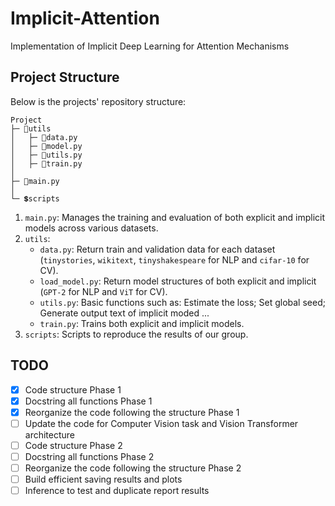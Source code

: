 # Implicit-Attention
Implementation of Implicit Deep Learning for Attention Mechanisms

## Project Structure

Below is the projects' repository structure:

```plaintext
Project 
├─ 📂utils                      
│   ├─ 📃data.py           
│   ├─ 📃model.py              
│   ├─ 📃utils.py                                     
│   ├─ 📃train.py
│ 
├─ 📃main.py
│
└─ 💲scripts                    
```

1. `main.py`: Manages the training and evaluation of both explicit and implicit models across various datasets.
2. `utils`:
   - `data.py`: Return train and validation data for each dataset (`tinystories`, `wikitext`, `tinyshakespeare` for NLP and `cifar-10` for CV).
   - `load_model.py`: Return model structures of both explicit and implicit (`GPT-2` for NLP and `ViT` for CV).
   - `utils.py`: Basic functions such as: Estimate the loss; Set global seed; Generate output text of implicit moded ...
   - `train.py`: Trains both explicit and implicit models.
3. `scripts`: Scripts to reproduce the results of our group.

## TODO

- [x] Code structure Phase 1
- [x] Docstring all functions Phase 1
- [x] Reorganize the code following the structure Phase 1
- [ ] Update the code for Computer Vision task and Vision Transformer architecture
- [ ] Code structure Phase 2
- [ ] Docstring all functions Phase 2
- [ ] Reorganize the code following the structure Phase 2
- [ ] Build efficient saving results and plots
- [ ] Inference to test and duplicate report results
